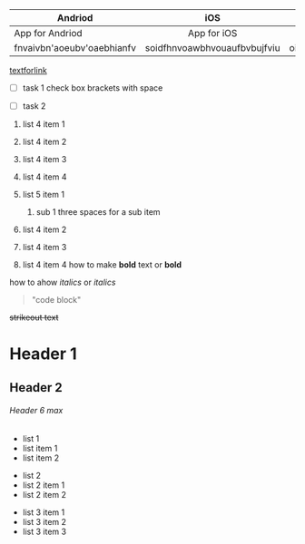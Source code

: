 Andriod | iOS | Windows
--- | :---: | ---:
App for Andriod | App for iOS | App for Windows
fnvaivbn'aoeubv'oaebhianfv | soidfhnvoawbhvouaufbvbujfviu | oifvovbhIRUVBHw[iouvbiuvbhwiu
[textforlink](https://www.google.com)






+ [ ] task 1 check box brackets with space
+ [ ] task 2



1. list 4 item 1
2. list 4 item 2
3. list 4 item 3
5. list 4 item 4

1. list 5 item 1
   1. sub 1  three spaces for a sub item
3. list 4 item 2
4. list 4 item 3
5. list 4 item 4
   how to make **bold** text or __bold__

how to ahow *italics* or _italics_

> "code block"

~~strikeout text~~

# Header 1

## Header 2

###### Header 6 max

- list 1
- list item 1
- list item 2

+ list 2
+ list 2 item 1
+ list 2 item 2

* list 3 item 1
* list 3 item 2
* list 3 item 3

